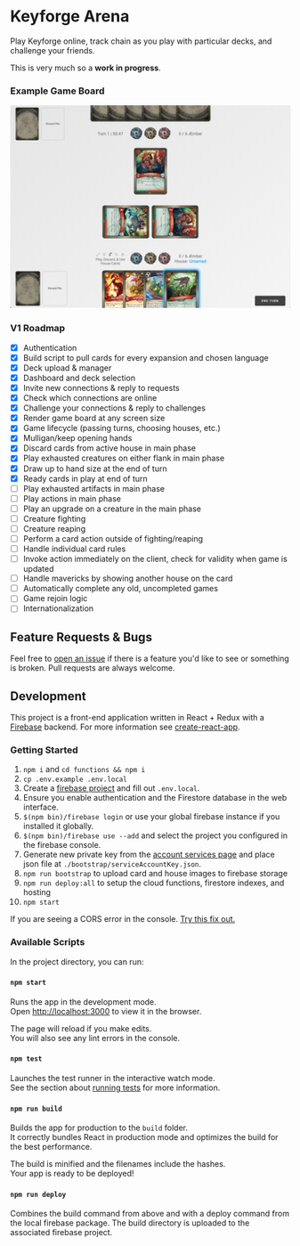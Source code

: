 # Keyforge Arena

Play Keyforge online, track chain as you play with particular decks, and challenge your friends.

This is very much so a **work in progress**.

### Example Game Board

![Example Game Board](https://github.com/mpigsley/keyforge-arena/blob/master/src/images/example-game-board.png)

### V1 Roadmap

- [x] Authentication
- [x] Build script to pull cards for every expansion and chosen language
- [x] Deck upload & manager
- [x] Dashboard and deck selection
- [x] Invite new connections & reply to requests
- [x] Check which connections are online
- [x] Challenge your connections & reply to challenges
- [x] Render game board at any screen size
- [x] Game lifecycle (passing turns, choosing houses, etc.)
- [x] Mulligan/keep opening hands
- [x] Discard cards from active house in main phase
- [x] Play exhausted creatures on either flank in main phase
- [x] Draw up to hand size at the end of turn
- [x] Ready cards in play at end of turn
- [ ] Play exhausted artifacts in main phase
- [ ] Play actions in main phase
- [ ] Play an upgrade on a creature in the main phase
- [ ] Creature fighting
- [ ] Creature reaping
- [ ] Perform a card action outside of fighting/reaping
- [ ] Handle individual card rules
- [ ] Invoke action immediately on the client, check for validity when game is updated
- [ ] Handle mavericks by showing another house on the card
- [ ] Automatically complete any old, uncompleted games
- [ ] Game rejoin logic
- [ ] Internationalization

## Feature Requests & Bugs

Feel free to [open an issue](https://github.com/mpigsley/keyforge-arena/issues/new) if there is a feature you'd like to see or something is broken. Pull requests are always welcome.

## Development

This project is a front-end application written in React + Redux with a [Firebase](https://firebase.google.com/) backend. For more information see [create-react-app](https://github.com/facebook/create-react-app).

### Getting Started

1.  `npm i` and `cd functions && npm i`
2.  `cp .env.example .env.local`
3.  Create a [firebase project](https://console.firebase.google.com/) and fill out `.env.local`.
4.  Ensure you enable authentication and the Firestore database in the web interface.
5.  `$(npm bin)/firebase login` or use your global firebase instance if you installed it globally.
6.  `$(npm bin)/firebase use --add` and select the project you configured in the firebase console.
7.  Generate new private key from the [account services page](https://firebase.google.com/docs/admin/setup) and place json file at `./bootstrap/serviceAccountKey.json`.
8.  `npm run bootstrap` to upload card and house images to firebase storage
9.  `npm run deploy:all` to setup the cloud functions, firestore indexes, and hosting
10. `npm start`

If you are seeing a CORS error in the console. [Try this fix out.](https://stackoverflow.com/a/47779318/2521218)

### Available Scripts

In the project directory, you can run:

#### `npm start`

Runs the app in the development mode.<br>
Open [http://localhost:3000](http://localhost:3000) to view it in the browser.

The page will reload if you make edits.<br>
You will also see any lint errors in the console.

#### `npm test`

Launches the test runner in the interactive watch mode.<br>
See the section about [running tests](https://facebook.github.io/create-react-app/docs/running-tests) for more information.

#### `npm run build`

Builds the app for production to the `build` folder.<br>
It correctly bundles React in production mode and optimizes the build for the best performance.

The build is minified and the filenames include the hashes.<br>
Your app is ready to be deployed!

#### `npm run deploy`

Combines the build command from above and with a deploy command from the local firebase package. The build directory is uploaded to the associated firebase project.
